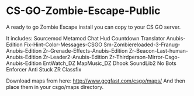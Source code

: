 # CS-GO-Zombie-Escape-Public
A ready to go Zombie Escape install you can copy to your CS GO server. 

It includes:
Sourcemod
Metamod
Chat Hud Countdown Translator Anubis-Edition
Fix-Hint-Color-Messages-CSGO
Sm-Zombiereloaded-3-Franug-Anubis-Edition
Zr-Grenade-Effects-Anubis-Edition
Zr-Beacon-Last-human-Anubis-Edition
Zr-Leader2-Anubis-Edition
Zr-Thirdperson-Mirror-Csgo-Anubis-Edition
EntWatch_DZ
MapMusic_DZ Dhook SoundLib2
No Bots Enforcer
Anti Stuck
ZR Classfix

Download maps from here: http://www.gcgfast.com/csgo/maps/
And then place them in your csgo/maps directory.
